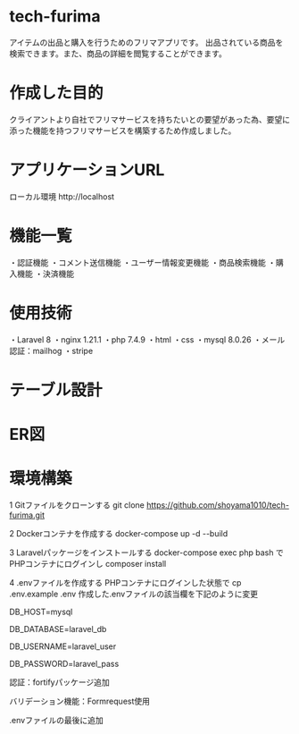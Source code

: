 # tech-furima


アイテムの出品と購入を行うためのフリマアプリです。
出品されている商品を検索できます。また、商品の詳細を閲覧することができます。

# 作成した目的
クライアントより自社でフリマサービスを持ちたいとの要望があった為、要望に添った機能を持つフリマサービスを構築するため作成しました。

# アプリケーションURL
ローカル環境
http://localhost

# 機能一覧

・認証機能
・コメント送信機能
・ユーザー情報変更機能
・商品検索機能
・購入機能
・決済機能

# 使用技術
・Laravel 8
・nginx 1.21.1
・php 7.4.9
・html
・css
・mysql 8.0.26
・メール認証：mailhog
・stripe

# テーブル設計


# ER図

# 環境構築
1 Gitファイルをクローンする
git clone https://github.com/shoyama1010/tech-furima.git

2 Dockerコンテナを作成する
docker-compose up -d --build

3 Laravelパッケージをインストールする
docker-compose exec php bash
でPHPコンテナにログインし
composer install

4 .envファイルを作成する
PHPコンテナにログインした状態で
cp .env.example .env
作成した.envファイルの該当欄を下記のように変更

DB_HOST=mysql

DB_DATABASE=laravel_db

DB_USERNAME=laravel_user

DB_PASSWORD=laravel_pass

認証：fortifyパッケージ追加

バリデーション機能：Formrequest使用

.envファイルの最後に追加

